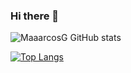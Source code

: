 ### Hi there 👋

<!--[![Readme Card](https://github-readme-stats.vercel.app/api/pin/?username=MaaarcosG&repo=MaaarcosG)](https://github.com/MaaarcosG/MaaarcosG)-->

![MaaarcosG GitHub stats](https://github-readme-stats.vercel.app/api?username=MaaarcosG&theme=dark&show_icons=true)

[![Top Langs](https://github-readme-stats.vercel.app/api/top-langs/?username=MaaarcosG&hide=javascript,html)](https://github.com/MaaarcosG/MaaarcosG)

<!--
**MaaarcosG/MaaarcosG** is a ✨ _special_ ✨ repository because its `README.md` (this file) appears on your GitHub profile.

Here are some ideas to get you started:

- 🔭 I’m currently working on ...
- 🌱 I’m currently learning ...
- 👯 I’m looking to collaborate on ...
- 🤔 I’m looking for help with ...
- 💬 Ask me about ...
- 📫 How to reach me: ...
- 😄 Pronouns: ...
- ⚡ Fun fact: ...
-->
